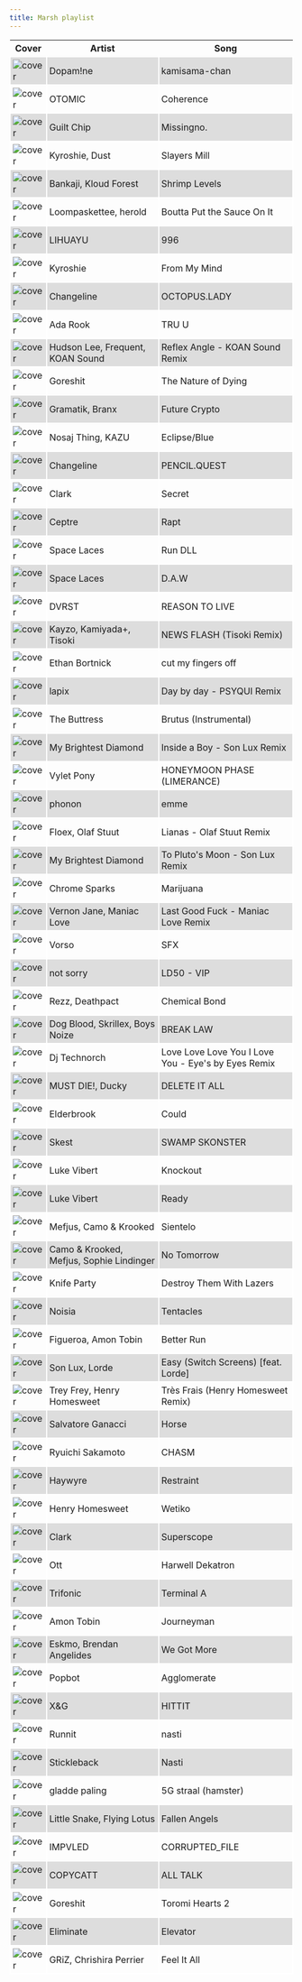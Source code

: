 ```yaml
---
title: Marsh playlist
---
```


<style>
thead th {
    text-align: center;
}
tbody td {
    text-justify: none;
    vertical-align: middle;
    padding: 0.25rem;
    border: 2px solid white;
}
tbody td img {
    max-width: 100px;
    display: block;
    margin: 0;
}
tbody tr:nth-of-type(odd) td {
    background-color: #ddd;
}
</style>

Cover | Artist | Song
---|---|---
![cover](https://i.scdn.co/image/ab67616d0000b273fafe1ef7063078e6c4bd1539) | Dopam!ne | kamisama-chan
![cover](https://i.scdn.co/image/ab67616d0000b27377ed15bbddb9215b3a197358) | OTOMIC | Coherence
![cover](https://i.scdn.co/image/ab67616d0000b273b8c1572e67e899567f0597e6) | Guilt Chip | Missingno.
![cover](https://i.scdn.co/image/ab67616d0000b27304a572e595c932d9acd833a8) | Kyroshie, Dust | Slayers Mill
![cover](https://i.scdn.co/image/ab67616d0000b27333a5d72c371eff319f4c2533) | Bankaji, Kloud Forest | Shrimp Levels
![cover](https://i.scdn.co/image/ab67616d0000b273db06ef3a31e8a346cbd87979) | Loompaskettee, herold | Boutta Put the Sauce On It
![cover](https://i.scdn.co/image/ab67616d0000b27377ed15bbddb9215b3a197358) | LIHUAYU | 996
![cover](https://i.scdn.co/image/ab67616d0000b27361e3776b320a4d9406cc039b) | Kyroshie | From My Mind
![cover](https://i.scdn.co/image/ab67616d0000b2739c495434956402ac59fbaae7) | Changeline | OCTOPUS.LADY
![cover](https://i.scdn.co/image/ab67616d0000b27381c425ac7bade08caa472b17) | Ada Rook | TRU U
![cover](https://i.scdn.co/image/ab67616d0000b273c345fb0e4ca12c60d82a1dcc) | Hudson Lee, Frequent, KOAN Sound | Reflex Angle - KOAN Sound Remix
![cover](https://i.scdn.co/image/ab67616d0000b2733f0c447d1df4ecb9d19fde9d) | Goreshit | The Nature of Dying
![cover](https://i.scdn.co/image/ab67616d0000b273eff807787f8672a666e30270) | Gramatik, Branx | Future Crypto
![cover](https://i.scdn.co/image/ab67616d0000b273df80fe6804242c2692c7995e) | Nosaj Thing, KAZU | Eclipse/Blue
![cover](https://i.scdn.co/image/ab67616d0000b2734309402c1e2a98bb5384dcd3) | Changeline | PENCIL.QUEST
![cover](https://i.scdn.co/image/ab67616d0000b273360fbcb4447bc276e7e088c5) | Clark | Secret
![cover](https://i.scdn.co/image/ab67616d0000b2737328042d710a1980ebdd22d0) | Ceptre | Rapt
![cover](https://i.scdn.co/image/ab67616d0000b27379a6d6f315671c7bf46810cd) | Space Laces | Run DLL
![cover](https://i.scdn.co/image/ab67616d0000b273a74d2df3c63ce043b4e1a19e) | Space Laces | D.A.W
![cover](https://i.scdn.co/image/ab67616d0000b273f2a8bb82eefa4bb80d9531dd) | DVRST | REASON TO LIVE
![cover](https://i.scdn.co/image/ab67616d0000b2739cffdbaa35db043007004646) | Kayzo, Kamiyada+, Tisoki | NEWS FLASH (Tisoki Remix)
![cover](https://i.scdn.co/image/ab67616d0000b27368caac183f1fb5f7ff1e4311) | Ethan Bortnick | cut my fingers off
![cover](https://i.scdn.co/image/ab67616d0000b27316fb5bc719537be45f523675) | lapix | Day by day - PSYQUI Remix
![cover](https://i.scdn.co/image/ab67616d0000b2734689abc811f92fc406725ab8) | The Buttress | Brutus (Instrumental)
![cover](https://i.scdn.co/image/ab67616d0000b273f357d76f2115ee6c04a04115) | My Brightest Diamond | Inside a Boy - Son Lux Remix
![cover](https://i.scdn.co/image/ab67616d0000b273069fba9dcc20f69c18796ebe) | Vylet Pony | HONEYMOON PHASE (LIMERANCE)
![cover](https://i.scdn.co/image/ab67616d0000b273279f543931f11336014c3c95) | phonon | emme
![cover](https://i.scdn.co/image/ab67616d0000b273960f1e5b9e1a3d1cdebd5b26) | Floex, Olaf Stuut | Lianas - Olaf Stuut Remix
![cover](https://i.scdn.co/image/ab67616d0000b273f357d76f2115ee6c04a04115) | My Brightest Diamond | To Pluto's Moon - Son Lux Remix
![cover](https://i.scdn.co/image/ab67616d0000b27376e00b301f85f1f06eae1fb0) | Chrome Sparks | Marijuana
![cover](https://i.scdn.co/image/ab67616d0000b27356b6d0b4255d4a62a46d9168) | Vernon Jane, Maniac Love | Last Good Fuck - Maniac Love Remix
![cover](https://i.scdn.co/image/ab67616d0000b273199ae8f42fe0df061fca8af0) | Vorso | SFX
![cover](https://i.scdn.co/image/ab67616d0000b27396b685af96d25116b28f489c) | not sorry | LD50 - VIP
![cover](https://i.scdn.co/image/ab67616d0000b2736969b01d61c470d8083b0913) | Rezz, Deathpact | Chemical Bond
![cover](https://i.scdn.co/image/ab67616d0000b2737e31da0860657880efdd428f) | Dog Blood, Skrillex, Boys Noize | BREAK LAW
![cover](https://i.scdn.co/image/ab67616d0000b2731588f9e0344463b045c309ed) | Dj Technorch | Love Love Love You I Love You - Eye's by Eyes Remix
![cover](https://i.scdn.co/image/ab67616d0000b273f591aef1b15cc573c7b1f723) | MUST DIE!, Ducky | DELETE IT ALL
![cover](https://i.scdn.co/image/ab67616d0000b273e8f4c6a910aa34aedbaab1d0) | Elderbrook | Could
![cover](https://i.scdn.co/image/ab67616d0000b273ae1b5e0310ba5cfcb5acf189) | Skest | SWAMP SKONSTER
![cover](https://i.scdn.co/image/ab67616d0000b2731e0a8ff8e74052e6817c9f0c) | Luke Vibert | Knockout
![cover](https://i.scdn.co/image/ab67616d0000b2739e2c9515d170ef3a6a776633) | Luke Vibert | Ready
![cover](https://i.scdn.co/image/ab67616d0000b273566d6f9828b32fec0be57074) | Mefjus, Camo & Krooked | Sientelo
![cover](https://i.scdn.co/image/ab67616d0000b2736640b684d7477deec1fcb522) | Camo & Krooked, Mefjus, Sophie Lindinger | No Tomorrow
![cover](https://i.scdn.co/image/ab67616d0000b273ed2a0b49e0be66b06fcc63b5) | Knife Party | Destroy Them With Lazers
![cover](https://i.scdn.co/image/ab67616d0000b2732cea65f811c7744a24f3a540) | Noisia | Tentacles
![cover](https://i.scdn.co/image/ab67616d0000b2736f32e22f1ce1d42421ffb457) | Figueroa, Amon Tobin | Better Run
![cover](https://i.scdn.co/image/ab67616d0000b27396e63fef2cb14a3ca93d60d8) | Son Lux, Lorde | Easy (Switch Screens) [feat. Lorde]
![cover](https://i.scdn.co/image/ab67616d0000b273c864af73e34ac17c64d000db) | Trey Frey, Henry Homesweet | Très Frais (Henry Homesweet Remix)
![cover](https://i.scdn.co/image/ab67616d0000b273fcdcb662bbde2f86d5e99f8b) | Salvatore Ganacci | Horse
![cover](https://i.scdn.co/image/ab67616d0000b273c26dfbb19939aeeb289312e3) | Ryuichi Sakamoto | CHASM
![cover](https://i.scdn.co/image/ab67616d0000b2736212b9b52064b3b25f2594ec) | Haywyre | Restraint
![cover](https://i.scdn.co/image/ab67616d0000b273794fe30e4a96974277d64c2c) | Henry Homesweet | Wetiko
![cover](https://i.scdn.co/image/ab67616d0000b273f2cdaa00b99b1546b80e820f) | Clark | Superscope
![cover](https://i.scdn.co/image/ab67616d0000b27367a99253c9107f0835cd5420) | Ott | Harwell Dekatron
![cover](https://i.scdn.co/image/ab67616d0000b27358a1932c7273e6942e9c078e) | Trifonic | Terminal A
![cover](https://i.scdn.co/image/ab67616d0000b273097777cd75fa8ad031857c28) | Amon Tobin | Journeyman
![cover](https://i.scdn.co/image/ab67616d0000b273526ba63f77af7742c2fc025e) | Eskmo, Brendan Angelides | We Got More
![cover](https://i.scdn.co/image/ab67616d0000b273c91c34a3bba9198ab1c3d6c5) | Popbot | Agglomerate
![cover](https://i.scdn.co/image/ab67616d0000b27369b9bb36899d397185c6f679) | X&G | HITTIT
![cover](https://i.scdn.co/image/ab67616d0000b273b43f7160340ec0ce9c9afa13) | Runnit | nasti
![cover](https://i.scdn.co/image/ab67616d0000b273c1a03fa6d1be3516e59d36a5) | Stickleback | Nasti
![cover](https://i.scdn.co/image/ab67616d0000b2730c2c653f19ae8d26ad409fe3) | gladde paling | 5G straal (hamster)
![cover](https://i.scdn.co/image/ab67616d0000b27345cdbd9f3c5e3fbc049533de) | Little Snake, Flying Lotus | Fallen Angels
![cover](https://i.scdn.co/image/ab67616d0000b273aa1349c79072e0bee421c85e) | IMPVLED | CORRUPTED_FILE
![cover](https://i.scdn.co/image/ab67616d0000b2739927657e1b589d3e835302b0) | COPYCATT | ALL TALK
![cover](https://i.scdn.co/image/ab67616d0000b273deb36f257bcf9ac3e312bdee) | Goreshit | Toromi Hearts 2
![cover](https://i.scdn.co/image/ab67616d0000b273d23da10dae735da2a2137d21) | Eliminate | Elevator
![cover](https://i.scdn.co/image/ab67616d0000b2733162adab44a7b757b9a52be8) | GRiZ, Chrishira Perrier | Feel It All
